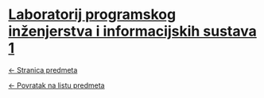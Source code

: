 # [Laboratorij programskog inženjerstva i informacijskih sustava 1](https://www.github.com/studosi-fer/LABPIIS1)
[<- Stranica predmeta](https://www.fer.unizg.hr/predmet/lpiis1)

[<- Povratak na listu predmeta](https://www.github.com/studosi/FER)